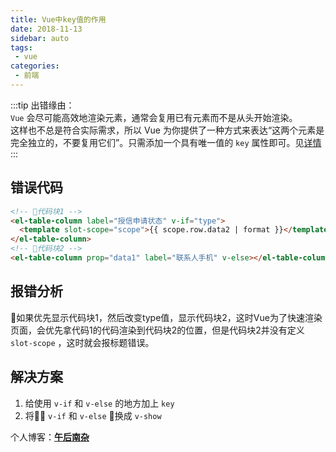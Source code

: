 ```yaml
---
title: Vue中key值的作用
date: 2018-11-13
sidebar: auto
tags:
 - vue
categories: 
 - 前端
---
```


:::tip
出错缘由：<br>
`Vue` 会尽可能高效地渲染元素，通常会复用已有元素而不是从头开始渲染。<br>
这样也不总是符合实际需求，所以 Vue 为你提供了一种方式来表达“这两个元素是完全独立的，不要复用它们”。只需添加一个具有唯一值的 `key` 属性即可。见[详情](https://cn.vuejs.org/v2/guide/conditional.html#%E7%94%A8-key-%E7%AE%A1%E7%90%86%E5%8F%AF%E5%A4%8D%E7%94%A8%E7%9A%84%E5%85%83%E7%B4%A0)
:::

<!-- more -->

## 错误代码

```html
<!-- 代码块1 -->
<el-table-column label="授信申请状态" v-if="type">
  <template slot-scope="scope">{{ scope.row.data2 | format }}</template>
</el-table-column>
<!-- 代码块2 -->
<el-table-column prop="data1" label="联系人手机" v-else></el-table-column>
```

## 报错分析

如果优先显示代码块1，然后改变type值，显示代码块2，这时Vue为了快速渲染页面，会优先拿代码1的代码渲染到代码块2的位置，但是代码块2并没有定义 `slot-scope` ，这时就会报标题错误。

## 解决方案

1. 给使用 `v-if` 和 `v-else` 的地方加上 `key` 
2. 将 `v-if` 和 `v-else` 换成 `v-show`

个人博客：[**午后南杂**](http://recoluan.gitlab.io) 